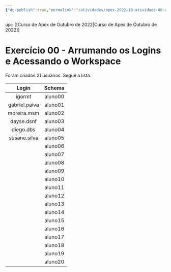 ```yaml
---
{"dg-publish":true,"permalink":"/atividades/apex-2022-10-atividade-00-arrumando-os-logins/","dgHomeLink":true,"dgPassFrontmatter":false}
---
```


up:: [[Curso de Apex de Outubro de 2022|Curso de Apex de Outubro de 2022]]

# Exercício 00 - Arrumando os Logins e Acessando o Workspace

Foram criados 21 usuários. Segue a lista.

|     Login     | Schema  |
|:-------------:|:-------:|
|    igormt     | aluno00 |
| gabriel.paiva | aluno01 |
|  moreira.msm  | aluno02 |
|  dayse.dsnf   | aluno03 |
|   diego.dbs   | aluno04 |
| susane.silva  | aluno05 |
|               | aluno06 |
|               | aluno07 |
|               | aluno08 |
|               | aluno09 |
|               | aluno10 |
|               | aluno11 |
|               | aluno12 |
|               | aluno13 |
|               | aluno14 |
|               | aluno15 |
|               | aluno16 |
|               | aluno17 |
|               | aluno18 |
|               | aluno19 |
|               | aluno20 |